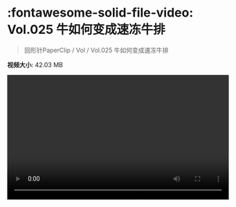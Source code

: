 # :fontawesome-solid-file-video: Vol.025 牛如何变成速冻牛排

> 回形针PaperClip / Vol / Vol.025 牛如何变成速冻牛排

**视频大小**: 42.03 MB

<video id="V-77072b894d6f65ef69c446e4df42508f" width="512" height="288" preload="none" playsinline webkit-playsinline></video>